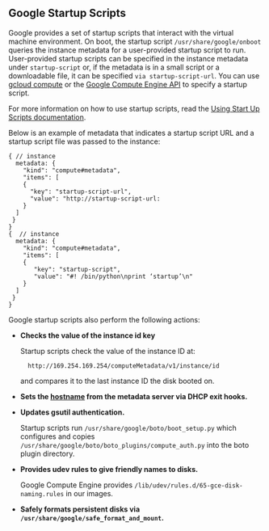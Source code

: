 ## Google Startup Scripts
Google provides a set of startup scripts that interact with the virtual machine environment. On boot, the startup script `/usr/share/google/onboot` queries the instance metadata for a user-provided startup script to run. User-provided startup scripts can be specified in the instance metadata under `startup-script` or, if the metadata is in a small script or a downloadable file, it can be specified `via startup-script-url`. You can use [gcloud compute](https://cloud.google.com/compute/docs/gcloud-compute/) or the [Google Compute Engine API](https://developers.google.com/compute/docs/reference/latest) to specify a startup script. 

For more information on how to use startup scripts, read the [Using Start Up Scripts documentation](https://developers.google.com/compute/docs/howtos/startupscript#storescriptremotely).

Below is an example of metadata that indicates a startup script URL and a startup script file was passed to the instance:

    { // instance
      metadata: {
        "kind": "compute#metadata",
        "items": [
        {
          "key": "startup-script-url",
          "value": "http://startup-script-url:
        }
      ]
     }
    }
    {  // instance
      metadata: {
        "kind": "compute#metadata",
        "items": [
        {
           "key": "startup-script",
           "value": "#! /bin/python\nprint ‘startup’\n"
        }
      ]
     }
    }
   
   
Google startup scripts also perform the following actions:

+ __Checks the value of the instance id key__

    Startup scripts check the value of the instance ID at:

        http://169.254.169.254/computeMetadata/v1/instance/id
    
    and compares it to the last instance ID the disk booted on.
    
+ __Sets the [hostname](https://github.com/GoogleCloudPlatform/compute-image-packages/blob/master/google-startup-scripts/usr/share/google/set-hostname) from the metadata server via DHCP exit hooks.__

+ __Updates gsutil authentication.__

    Startup scripts run `/usr/share/google/boto/boot_setup.py` which configures and copies         `/usr/share/google/boto/boto_plugins/compute_auth.py` into the boto plugin directory.

+ __Provides udev rules to give friendly names to disks.__

    Google Compute Engine provides `/lib/udev/rules.d/65-gce-disk-naming.rules` in our images.

+ __Safely formats persistent disks via `/usr/share/google/safe_format_and_mount`.__
